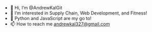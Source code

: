 - 👋 Hi, I’m @AndrewKalGit
- 👀 I’m interested in Supply Chain, Web Development, and Fitness!
- 🌱 Python and JavaScript are my go to!
- 📫 How to reach me andrewkal327@gmail.com

<!---
AndrewKalGit/AndrewKalGit is a ✨ special ✨ repository because its `README.md` (this file) appears on your GitHub profile.
You can click the Preview link to take a look at your changes.
--->
